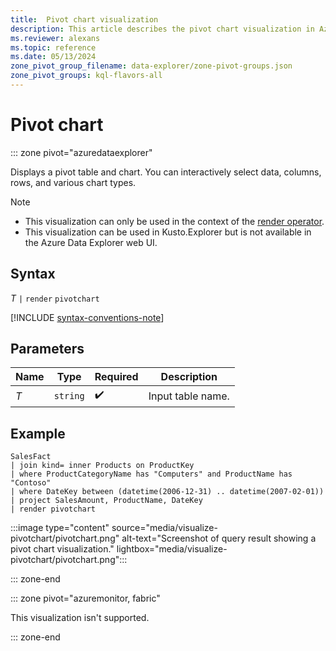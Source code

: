 ```yaml
---
title:  Pivot chart visualization
description: This article describes the pivot chart visualization in Azure Data Explorer.
ms.reviewer: alexans
ms.topic: reference
ms.date: 05/13/2024
zone_pivot_group_filename: data-explorer/zone-pivot-groups.json
zone_pivot_groups: kql-flavors-all
---
```

# Pivot chart

::: zone pivot="azuredataexplorer"

Displays a pivot table and chart. You can interactively select data, columns, rows, and various chart types.

> [!NOTE]
>
> * This visualization can only be used in the context of the [render operator](render-operator.md).
> * This visualization can be used in Kusto.Explorer but is not available in the Azure Data Explorer web UI.

## Syntax

*T* `|` `render` `pivotchart`

[!INCLUDE [syntax-conventions-note](../includes/syntax-conventions-note.md)]

## Parameters

| Name | Type | Required | Description |
|--|--|--|--|
| *T* | `string` |  :heavy_check_mark: | Input table name. |

## Example

```kusto
SalesFact
| join kind= inner Products on ProductKey
| where ProductCategoryName has "Computers" and ProductName has "Contoso"
| where DateKey between (datetime(2006-12-31) .. datetime(2007-02-01))
| project SalesAmount, ProductName, DateKey
| render pivotchart
```

:::image type="content" source="media/visualize-pivotchart/pivotchart.png" alt-text="Screenshot of query result showing a pivot chart visualization."  lightbox="media/visualize-pivotchart/pivotchart.png":::

::: zone-end

::: zone pivot="azuremonitor, fabric"

This visualization isn't supported.

::: zone-end
